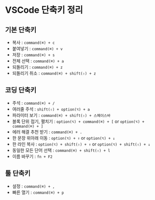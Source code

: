 
# VSCode 단축키 정리

## 기본 단축키
- 복사 : `command(⌘) + c`
- 붙여넣기 : `command(⌘) + v`
- 저장 : `command(⌘) + s`
- 전체 선택 : `command(⌘) + a`
- 되돌리기 : `command(⌘) + z`
- 되돌리기 취소 : `command(⌘) + shift(⇧) + z`

## 코딩 단축키
- 주석 : `command(⌘) + /`
- 여러줄 주석 : `shift(⇧) + option(⌥) + a`
- 파라미터 보기 : `command(⌘) + shift(⇧) + 스페이스바`
- 블록 단위 접기, 펼치기 : `option(⌥) + command(⌘) + [` or `option(⌥) + command(⌘) + ]`
- 에러 해결 추천 받기 : `command(⌘) + .`
- 한 문장 위아래 이동 : `option(⌥) + ↑` or `option(⌥) + ↓`
- 한 라인 복사 : `option(⌥) + shift(⇧) + ↑` or `option(⌥) + shift(⇧) + ↓`
- 동일한 모든 단어 선택 : `command(⌘) + shift(⇧) + l`
- 이름 바꾸기 : `fn + F2`

## 툴 단축키
- 설정 : `command(⌘) + ,`
- 빠른 열기 : `command(⌘) + p`
